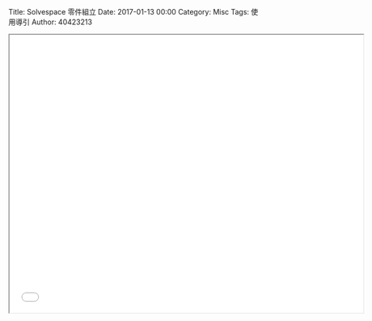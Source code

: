 Title: Solvespace 零件組立
Date: 2017-01-13 00:00
Category: Misc
Tags: 使用導引
Author: 40423213

<iframe src="../w13/w13.html" width="700" height="550"></iframe>
